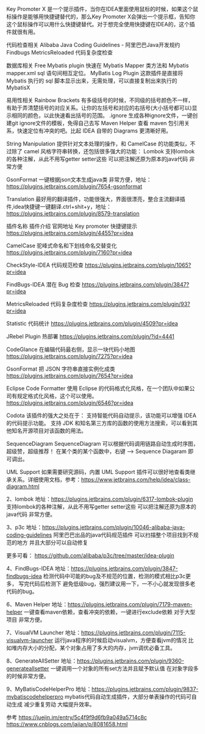 
Key Promoter X 是一个提示插件，当你在IDEA里面使用鼠标的时候，如果这个鼠标操作是能够用快捷键替代的，那么Key Promoter X会弹出一个提示框，告知你这个鼠标操作可以用什么快捷键替代。对于想完全使用快捷键在IDEA的，这个插件就很有用。



代码检查相关
Alibaba Java Coding Guidelines - 阿里巴巴Java开发规约
Findbugs
MetricsReloaded	代码复杂度检查

数据库相关
Free Mybatis plugin 快速在 Mybatis Mapper 类方法和 Mybatis mapper.xml sql 语句间相互定位。
MyBatis Log Plugin  这款插件是直接将 Mybatis 执行的 sql 脚本显示出来，无需处理，可以直接复制出来执行的
MybatisX

易用性相关
Rainbow Brackets 有多级括号的时候，不同级的括号颜色不一样，有助于弄清楚括号的对应关系。让你的左括号和对应的右括号(大小括号都可以)显示相同的颜色，以此快速看出括号的范围。
.ignore 生成各种ignore文件，一键创建git ignore文件的模板，免得自己去写
Maven Helper    查看 maven 包引用关系，快速定位有冲突的吧。比起 IDEA 自带的 Diagrams 更清晰好用。

String Manipulation 提供针对文本处理的操作，和 CamelCase 的功能类似，不过除了 camel 风格字符串转换，还包括很多强大的功能：
Lombok  支持lombok的各种注解，从此不用写getter setter这些 可以把注解还原为原本的java代码 非常方便
        
GsonFormat  一键根据json文本生成java类  非常方便，地址：https://plugins.jetbrains.com/plugin/7654-gsonformat


Translation 最好用的翻译插件，功能很强大，界面很漂亮，整合主流翻译插件,idea快捷键一键翻译.ctrl+shit+y，地址：https://plugins.jetbrains.com/plugin/8579-translation


插件名称 插件介绍 官网地址 
Key promoter 快捷键提示 https://plugins.jetbrains.com/plugin/4455?pr=idea

CamelCase 驼峰式命名和下划线命名交替变化 https://plugins.jetbrains.com/plugin/7160?pr=idea

CheckStyle-IDEA 代码规范检查 https://plugins.jetbrains.com/plugin/1065?pr=idea

FindBugs-IDEA 潜在 Bug 检查 https://plugins.jetbrains.com/plugin/3847?pr=idea

MetricsReloaded 代码复杂度检查 https://plugins.jetbrains.com/plugin/93?pr=idea

Statistic 代码统计 https://plugins.jetbrains.com/plugin/4509?pr=idea

JRebel Plugin 热部署 https://plugins.jetbrains.com/plugin/?id=4441

CodeGlance 在编辑代码最右侧，显示一块代码小地图 https://plugins.jetbrains.com/plugin/7275?pr=idea

GsonFormat 把 JSON 字符串直接实例化成类 https://plugins.jetbrains.com/plugin/7654?pr=idea

Eclipse Code Formatter 使用 Eclipse 的代码格式化风格，在一个团队中如果公司有规定格式化风格，这个可以使用。 https://plugins.jetbrains.com/plugin/6546?pr=idea


Codota
该插件的强大之处在于：
支持智能代码自动提示，该功能可以增强 IDEA 的代码提示功能。
支持 JDK 和知名第三方库的函数的使用方法搜索，可以看到其他知名开源项目对该函数的用法。

SequenceDiagram
SequenceDiagram 可以根据代码调用链路自动生成时序图，超级赞，超级推荐！
在某个类的某个函数中，右键 --> Sequence Diagaram 即可调出。

UML Support
如果需要研究源码，内置 UML Support 插件可以很好地查看类继承关系。详细使用文档，参考：https://www.jetbrains.com/help/idea/class-diagram.html



2、lombok
地址：https://plugins.jetbrains.com/plugin/6317-lombok-plugin
支持lombok的各种注解，从此不用写getter setter这些 可以把注解还原为原本的java代码 非常方便。


3、p3c
地址：https://plugins.jetbrains.com/plugin/10046-alibaba-java-coding-guidelines
阿里巴巴出品的java代码规范插件
可以扫描整个项目找到不规范的地方 并且大部分可以自动修复 

更多可看：
https://github.com/alibaba/p3c/tree/master/idea-plugin


4、FindBugs-IDEA
地址：https://plugins.jetbrains.com/plugin/3847-findbugs-idea
检测代码中可能的bug及不规范的位置，检测的模式相比p3c更多，
写完代码后检测下 避免低级bug，强烈建议用一下，一不小心就发现很多老代码的bug。


6、Maven Helper
地址：https://plugins.jetbrains.com/plugin/7179-maven-helper
一键查看maven依赖，查看冲突的依赖，一键进行exclude依赖
对于大型项目 非常方便。



7、VisualVM Launcher
地址：https://plugins.jetbrains.com/plugin/7115-visualvm-launcher
运行java程序的时候启动visualvm，方便查看jvm的情况 比如堆内存大小的分配，某个对象占用了多大的内存，jvm调优必备工具。



8、GenerateAllSetter
地址：https://plugins.jetbrains.com/plugin/9360-generateallsetter
一键调用一个对象的所有set方法并且赋予默认值 在对象字段多的时候非常方便。



9、MyBatisCodeHelperPro
地址：https://plugins.jetbrains.com/plugin/9837-mybatiscodehelperpro
mybatis代码自动生成插件，大部分单表操作的代码可自动生成  减少重复劳动 大幅提升效率。





参考
https://juejin.im/entry/5c4f9f9d6fb9a049a5714c8c
https://www.cnblogs.com/jajian/p/8081658.html


